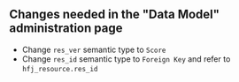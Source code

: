 ## Changes needed in the "Data Model" administration page
- Change `res_ver` semantic type to `Score`
- Change `res_id` semantic type to `Foreign Key` and refer to `hfj_resource.res_id`
